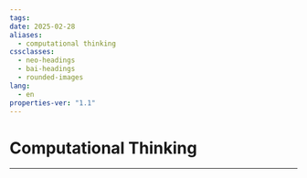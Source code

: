 ```yaml
---
tags: 
date: 2025-02-28
aliases:
  - computational thinking
cssclasses:
  - neo-headings
  - bai-headings
  - rounded-images
lang:
  - en
properties-ver: "1.1"
---
```

# Computational Thinking

***
